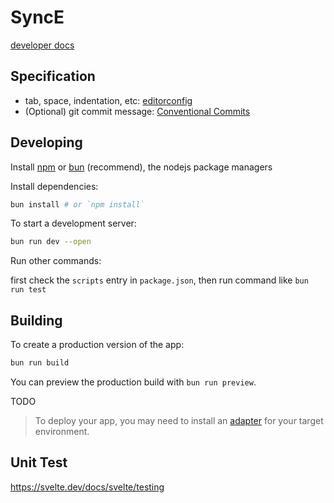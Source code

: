 # SyncE

[developer docs](./dev.md)

## Specification

- tab, space, indentation, etc: [editorconfig](https://editorconfig.org/)
- (Optional) git commit message: [Conventional Commits](https://www.conventionalcommits.org/en/v1.0.0/)

## Developing

Install
[npm](https://docs.npmjs.com/downloading-and-installing-node-js-and-npm?ref=meilisearch-blog)
or [bun](https://bun.sh/) (recommend), the nodejs package managers

Install dependencies:

``` bash
bun install # or `npm install`
```

To start a development server:

``` bash
bun run dev --open
```

Run other commands:

first check the `scripts` entry in `package.json`, then run command like `bun run test`

## Building

To create a production version of the app:

```bash
bun run build
```

You can preview the production build with `bun run preview`.

TODO

> To deploy your app, you may need to install an [adapter](https://svelte.dev/docs/kit/adapters) for your target environment.


## Unit Test

https://svelte.dev/docs/svelte/testing


